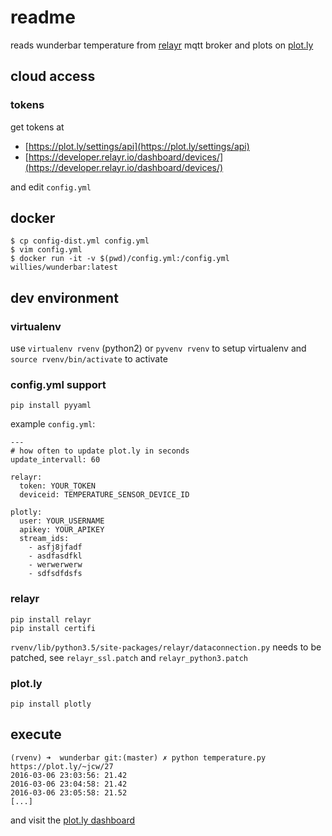 # readme
reads wunderbar temperature from [relayr](https://developer.relayr.io/) mqtt broker and plots on [plot.ly](https://plot.ly)

## cloud access
### tokens
get tokens at
  - [https://plot.ly/settings/api](https://plot.ly/settings/api)
  - [https://developer.relayr.io/dashboard/devices/](https://developer.relayr.io/dashboard/devices/)

and edit  `config.yml`
## docker
```
$ cp config-dist.yml config.yml
$ vim config.yml
$ docker run -it -v $(pwd)/config.yml:/config.yml willies/wunderbar:latest
```
## dev environment
### virtualenv
use `virtualenv rvenv` (python2) or `pyvenv rvenv` to setup virtualenv and `source rvenv/bin/activate` to activate

### config.yml support

```
pip install pyyaml
```
example `config.yml`:
```
---
# how often to update plot.ly in seconds
update_intervall: 60

relayr:
  token: YOUR_TOKEN
  deviceid: TEMPERATURE_SENSOR_DEVICE_ID

plotly:
  user: YOUR_USERNAME
  apikey: YOUR_APIKEY
  stream_ids:
    - asfj8jfadf
    - asdfasdfkl
    - werwerwerw
    - sdfsdfdsfs
```
### relayr

```
pip install relayr
pip install certifi
```

`rvenv/lib/python3.5/site-packages/relayr/dataconnection.py` needs to be patched, see `relayr_ssl.patch` and `relayr_python3.patch`

### plot.ly

```
pip install plotly
```

## execute

```
(rvenv) ➜  wunderbar git:(master) ✗ python temperature.py
https://plot.ly/~jcw/27
2016-03-06 23:03:56: 21.42
2016-03-06 23:04:58: 21.42
2016-03-06 23:05:58: 21.52
[...]
```

and visit the [plot.ly dashboard](https://plot.ly/organize/home)
